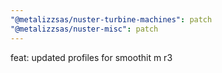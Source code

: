 ```yaml
---
"@metalizzsas/nuster-turbine-machines": patch
"@metalizzsas/nuster-misc": patch
---
```


feat: updated profiles for smoothit m r3
